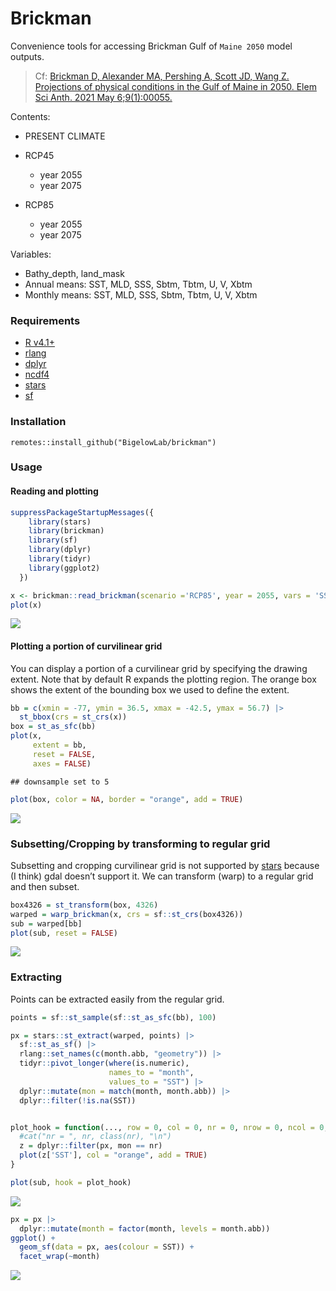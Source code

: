Brickman
================

Convenience tools for accessing Brickman Gulf of `Maine 2050` model
outputs.

> Cf: [Brickman D, Alexander MA, Pershing A, Scott JD, Wang Z.
> Projections of physical conditions in the Gulf of Maine in 2050. Elem
> Sci Anth. 2021 May
> 6;9(1):00055.](https://online.ucpress.edu/elementa/article/9/1/00055/116900/Projections-of-physical-conditions-in-the-Gulf-of)

Contents:

- PRESENT CLIMATE

- RCP45

  - year 2055
  - year 2075

- RCP85

  - year 2055
  - year 2075

Variables:

- Bathy_depth, land_mask
- Annual means: SST, MLD, SSS, Sbtm, Tbtm, U, V, Xbtm
- Monthly means: SST, MLD, SSS, Sbtm, Tbtm, U, V, Xbtm

### Requirements

- [R v4.1+](https://R-project.org)
- [rlang](https://CRAN.R-project.org/package=rlang)
- [dplyr](https://CRAN.R-project.org/package=dplyr)
- [ncdf4](https://CRAN.R-project.org/package=ncdf4)
- [stars](https://CRAN.R-project.org/package=stars)
- [sf](https://CRAN.R-project.org/package=sf)

### Installation

    remotes::install_github("BigelowLab/brickman")

### Usage

#### Reading and plotting

``` r
suppressPackageStartupMessages({
    library(stars)
    library(brickman)
    library(sf)
    library(dplyr)
    library(tidyr)
    library(ggplot2)
  })

x <- brickman::read_brickman(scenario ='RCP85', year = 2055, vars = 'SST', interval = "mon")
plot(x)
```

![](README_files/figure-gfm/unnamed-chunk-1-1.png)<!-- -->

#### Plotting a portion of curvilinear grid

You can display a portion of a curvilinear grid by specifying the
drawing extent. Note that by default R expands the plotting region. The
orange box shows the extent of the bounding box we used to define the
extent.

``` r
bb = c(xmin = -77, ymin = 36.5, xmax = -42.5, ymax = 56.7) |>
  st_bbox(crs = st_crs(x)) 
box = st_as_sfc(bb)  
plot(x, 
     extent = bb, 
     reset = FALSE,
     axes = FALSE)
```

    ## downsample set to 5

``` r
plot(box, color = NA, border = "orange", add = TRUE)
```

![](README_files/figure-gfm/unnamed-chunk-2-1.png)<!-- -->

### Subsetting/Cropping by transforming to regular grid

Subsetting and cropping curvilinear grid is not supported by
[stars](https://CRAN.R-project.org/package=stars) because (I think) gdal
doesn’t support it. We can transform (warp) to a regular grid and then
subset.

``` r
box4326 = st_transform(box, 4326)
warped = warp_brickman(x, crs = sf::st_crs(box4326))
sub = warped[bb]
plot(sub, reset = FALSE)
```

![](README_files/figure-gfm/unnamed-chunk-3-1.png)<!-- -->

### Extracting

Points can be extracted easily from the regular grid.

``` r
points = sf::st_sample(sf::st_as_sfc(bb), 100)

px = stars::st_extract(warped, points) |>
  sf::st_as_sf() |>
  rlang::set_names(c(month.abb, "geometry")) |>
  tidyr::pivot_longer(where(is.numeric),
                      names_to = "month",
                      values_to = "SST") |>
  dplyr::mutate(mon = match(month, month.abb)) |>
  dplyr::filter(!is.na(SST))


plot_hook = function(..., row = 0, col = 0, nr = 0, nrow = 0, ncol = 0, value = 0, bbox = NULL) {
  #cat("nr = ", nr, class(nr), "\n")
  z = dplyr::filter(px, mon == nr)
  plot(z['SST'], col = "orange", add = TRUE)
}

plot(sub, hook = plot_hook)
```

![](README_files/figure-gfm/unnamed-chunk-4-1.png)<!-- -->

``` r
px = px |>
  dplyr::mutate(month = factor(month, levels = month.abb)) 
ggplot() +
  geom_sf(data = px, aes(colour = SST)) +
  facet_wrap(~month)
```

![](README_files/figure-gfm/unnamed-chunk-5-1.png)<!-- -->
